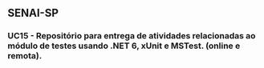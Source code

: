 ## SENAI-SP

### UC15 - Repositório para entrega de atividades relacionadas ao módulo de testes usando .NET 6, xUnit e MSTest. (online e remota).
